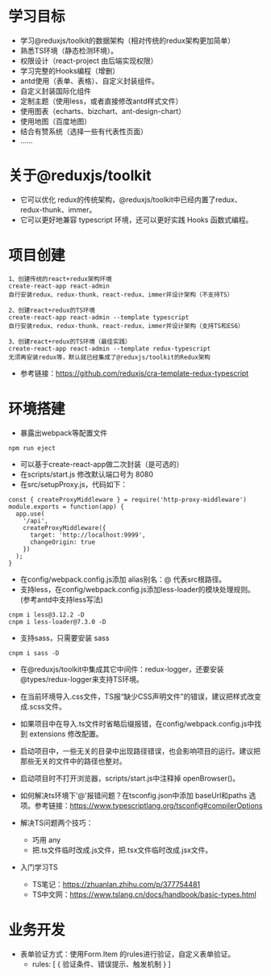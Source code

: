 # 学习目标

- 学习@reduxjs/toolkit的数据架构（相对传统的redux架构更加简单）
- 熟悉TS环境（静态检测环境）。
- 权限设计（react-project 由后端实现权限）
- 学习完整的Hooks编程（增删）
- antd使用（表单、表格）、自定义封装组件。
- 自定义封装国际化组件
- 定制主题（使用less，或者直接修改antd样式文件）
- 使用图表（echarts、bizchart、ant-design-chart）
- 使用地图（百度地图）
- 结合有赞系统（选择一些有代表性页面）
- ……

# 关于@reduxjs/toolkit

- 它可以优化 redux的传统架构，@reduxjs/toolkit中已经内置了redux、redux-thunk、immer。
- 它可以更好地兼容 typescript 环境，还可以更好实践 Hooks 函数式编程。

# 项目创建

```
1、创建传统的react+redux架构环境
create-react-app react-admin
自行安装redux、redux-thunk、react-redux、immer并设计架构（不支持TS）

2、创建react+redux的TS环境
create-react-app react-admin --template typescript
自行安装redux、redux-thunk、react-redux、immer并设计架构（支持TS和ES6）

3、创建react+redux的TS环境（最佳实践）
create-react-app react-admin --template redux-typescript
无须再安装redux等，默认就已经集成了@reduxjs/toolkit的Redux架构
```

- 参考链接：https://github.com/reduxjs/cra-template-redux-typescript


# 环境搭建

- 暴露出webpack等配置文件
```
npm run eject
```
- 可以基于create-react-app做二次封装（是可选的）
- 在scripts/start.js 修改默认端口号为 8080
- 在src/setupProxy.js，代码如下：
```
const { createProxyMiddleware } = require('http-proxy-middleware')
module.exports = function(app) {
  app.use(
    '/api',
    createProxyMiddleware({
      target: 'http://localhost:9999',
      changeOrigin: true
    })
  );
}
```
- 在config/webpack.config.js添加 alias别名：@ 代表src根路径。
- 支持less，在config/webpack.config.js添加less-loader的模块处理规则。(参考antd中支持less写法)
```
cnpm i less@3.12.2 -D
cnpm i less-loader@7.3.0 -D
```
- 支持sass，只需要安装 sass
```
cnpm i sass -D
```
- 在@reduxjs/toolkit中集成其它中间件：redux-logger，还要安装 @types/redux-logger来支持TS环境。
- 在当前环境导入.css文件，TS报“缺少CSS声明文件”的错误，建议把样式改变成.scss文件。
- 如果项目中在导入.ts文件时省略后缀报错，在config/webpack.config.js中找到 extensions 修改配置。
- 启动项目中，一些无关的目录中出现路径错误，也会影响项目的运行。建议把那些无关的文件中的路径也整对。
- 启动项目时不打开浏览器，scripts/start.js中注释掉 openBrowser()。
- 如何解决ts环境下'@'报错问题？在tsconfig.json中添加 baseUrl和paths 选项。参考链接：https://www.typescriptlang.org/tsconfig#compilerOptions

- 解决TS问题两个技巧：
  - 巧用 any
  - 把.ts文件临时改成.js文件，把.tsx文件临时改成.jsx文件。
- 入门学习TS
  - TS笔记：https://zhuanlan.zhihu.com/p/377754481
  - TS中文网：https://www.tslang.cn/docs/handbook/basic-types.html


# 业务开发

- 表单验证方式：使用Form.Item 的rules进行验证，自定义表单验证。
  - rules: [
    { 验证条件、错误提示、触发机制 }
  ]
